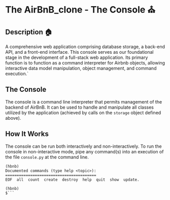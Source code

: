 # The AirBnB_clone - The Console ⛪


## Description 🏠
A comprehensive web application comprising database storage, a back-end API, and a front-end interface.
This console serves as our foundational stage in the development of a full-stack web application.
Its primary function is to function as a command interpreter for Airbnb objects,
allowing interactive data model manipulation, object management, and command execution.`

## The Console 
The console is a command line interpreter that permits management of the backend of AirBnB.
It can be used to handle and manipulate all classes utilized by the application (achieved by calls on the ```storage``` object defined above).

## How It Works
The console can be run both interactively and non-interactively.
To run the console in non-interactive mode, pipe any command(s) into an execution of the file ```console.py``` at the command line.

```$ echo "help" | ./console.py
(hbnb)
Documented commands (type help <topic>):
========================================
EOF  all  count  create  destroy  help  quit  show  update.

(hbnb)
$```
